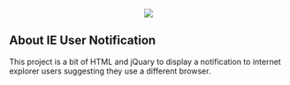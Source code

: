 <p align="center"><img src="https://cdn.shopify.com/s/files/1/1311/0223/t/7/assets/logo.png?2325405176623189907"></p>

## About IE User Notification
This project is a bit of HTML and jQuary to display a notification to internet explorer users suggesting they use a different browser.
